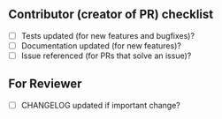 <!-- What does this implement/fix? Explain your changes here. -->


Contributor (creator of PR) checklist
-------------------------------------
 - [ ] Tests updated (for new features and bugfixes)?
 - [ ] Documentation updated (for new features)?
 - [ ] Issue referenced (for PRs that solve an issue)?

For Reviewer
------------
 - [ ] CHANGELOG updated if important change?
